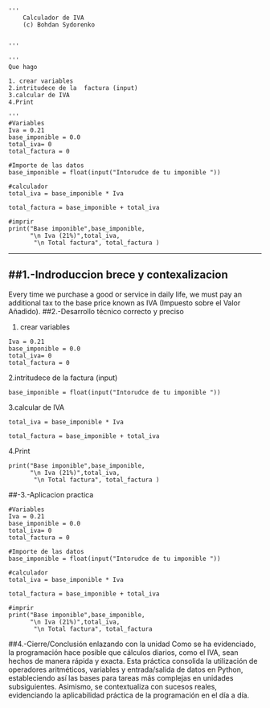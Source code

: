 
```
'''
    Calculador de IVA
    (c) Bohdan Sydorenko


'''

'''
Que hago

1. crear variables 
2.intritudece de la  factura (input)
3.calcular de IVA
4.Print 

'''
#Variables
Iva = 0.21
base_imponible = 0.0
total_iva= 0
total_factura = 0

#Importe de las datos
base_imponible = float(input("Intorudce de tu imponible "))

#calculador
total_iva = base_imponible * Iva 

total_factura = base_imponible + total_iva

#imprir 
print("Base imponible",base_imponible,
      "\n Iva (21%)",total_iva,
       "\n Total factura", total_factura )
```
---
##1.-Indroduccion brece y contexalizacion
---
Every time we purchase a good or service in daily life, we must pay an additional tax to the base price known as IVA (Impuesto sobre el Valor Añadido).
##2.-Desarrollo técnico correcto y preciso
1. crear variables
```
Iva = 0.21
base_imponible = 0.0
total_iva= 0
total_factura = 0
```
2.intritudece de la  factura (input)
```
base_imponible = float(input("Intorudce de tu imponible "))

```
3.calcular de IVA
```
total_iva = base_imponible * Iva 

total_factura = base_imponible + total_iva

```
4.Print 
```
print("Base imponible",base_imponible,
      "\n Iva (21%)",total_iva,
       "\n Total factura", total_factura )
```
##-3.-Aplicacion practica
```
#Variables
Iva = 0.21
base_imponible = 0.0
total_iva= 0
total_factura = 0

#Importe de las datos
base_imponible = float(input("Intorudce de tu imponible "))

#calculador
total_iva = base_imponible * Iva 

total_factura = base_imponible + total_iva

#imprir 
print("Base imponible",base_imponible,
      "\n Iva (21%)",total_iva,
       "\n Total factura", total_factura
```

##4.-Cierre/Conclusión enlazando con la unidad
Como se ha evidenciado, la programación hace posible que cálculos diarios, como el IVA, sean hechos de manera rápida y exacta. Esta práctica consolida la utilización de operadores aritméticos, variables y entrada/salida de datos en Python, estableciendo así las bases para tareas más complejas en unidades subsiguientes. Asimismo, se contextualiza con sucesos reales, evidenciando la aplicabilidad práctica de la programación en el día a día.

